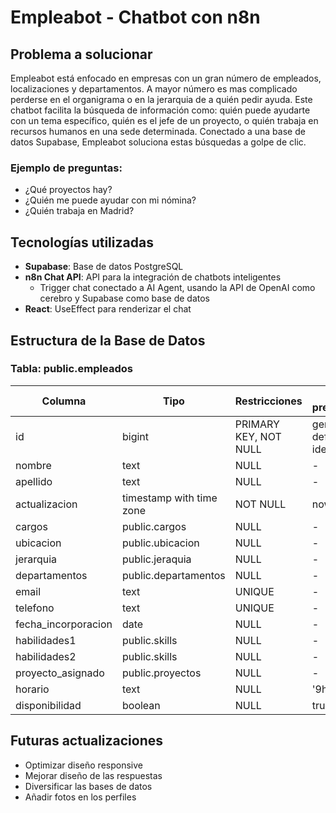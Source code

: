 # Empleabot - Chatbot con n8n

## Problema a solucionar

Empleabot está enfocado en empresas con un gran número de empleados, localizaciones y departamentos. A mayor número es mas complicado perderse en el organigrama o en la jerarquia de a quién pedir ayuda. Este chatbot facilita la búsqueda de información como: quién puede ayudarte con un tema específico, quién es el jefe de un proyecto, o quién trabaja en recursos humanos en una sede determinada. Conectado a una base de datos Supabase, Empleabot soluciona estas búsquedas a golpe de clic.

### Ejemplo de preguntas:
- ¿Qué proyectos hay?
- ¿Quién me puede ayudar con mi nómina?
- ¿Quién trabaja en Madrid?

## Tecnologías utilizadas

- **Supabase**: Base de datos PostgreSQL
- **n8n Chat API**: API para la integración de chatbots inteligentes
  - Trigger chat conectado a AI Agent, usando la API de OpenAI como cerebro y Supabase como base de datos
- **React**: UseEffect para renderizar el chat

## Estructura de la Base de Datos

### Tabla: public.empleados

| Columna | Tipo | Restricciones | Valor predeterminado |
|---------|------|---------------|----------------------|
| id | bigint | PRIMARY KEY, NOT NULL | generated by default as identity |
| nombre | text | NULL | - |
| apellido | text | NULL | - |
| actualizacion | timestamp with time zone | NOT NULL | now() |
| cargos | public.cargos | NULL | - |
| ubicacion | public.ubicacion | NULL | - |
| jerarquia | public.jeraquia | NULL | - |
| departamentos | public.departamentos | NULL | - |
| email | text | UNIQUE | - |
| telefono | text | UNIQUE | - |
| fecha_incorporacion | date | NULL | - |
| habilidades1 | public.skills | NULL | - |
| habilidades2 | public.skills | NULL | - |
| proyecto_asignado | public.proyectos | NULL | - |
| horario | text | NULL | '9h-18h' |
| disponibilidad | boolean | NULL | true |

## Futuras actualizaciones

* Optimizar diseño responsive
* Mejorar diseño de las respuestas
* Diversificar las bases de datos
* Añadir fotos en los perfiles
